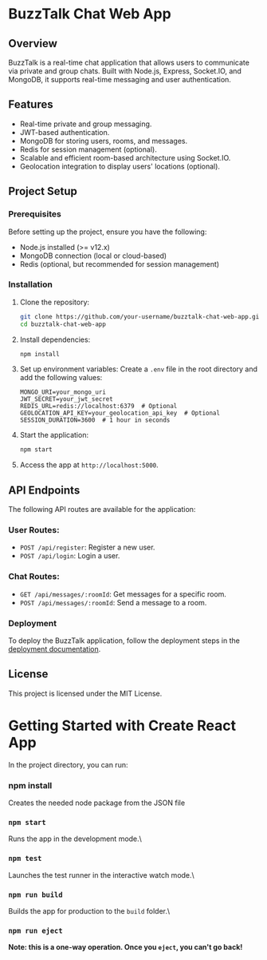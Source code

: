 # BuzzTalk Chat Web App

## Overview
BuzzTalk is a real-time chat application that allows users to communicate via private and group chats. Built with Node.js, Express, Socket.IO, and MongoDB, it supports real-time messaging and user authentication.

## Features
- Real-time private and group messaging.
- JWT-based authentication.
- MongoDB for storing users, rooms, and messages.
- Redis for session management (optional).
- Scalable and efficient room-based architecture using Socket.IO.
- Geolocation integration to display users' locations (optional).

## Project Setup

### Prerequisites
Before setting up the project, ensure you have the following:
- Node.js installed (>= v12.x)
- MongoDB connection (local or cloud-based)
- Redis (optional, but recommended for session management)

### Installation

1. Clone the repository:
    ```bash
    git clone https://github.com/your-username/buzztalk-chat-web-app.git
    cd buzztalk-chat-web-app
    ```

2. Install dependencies:
    ```bash
    npm install
    ```

3. Set up environment variables:
    Create a `.env` file in the root directory and add the following values:
    ```plaintext
    MONGO_URI=your_mongo_uri
    JWT_SECRET=your_jwt_secret
    REDIS_URL=redis://localhost:6379  # Optional
    GEOLOCATION_API_KEY=your_geolocation_api_key  # Optional
    SESSION_DURATION=3600  # 1 hour in seconds
    ```

4. Start the application:
    ```bash
    npm start
    ```

5. Access the app at `http://localhost:5000`.

## API Endpoints
The following API routes are available for the application:

### User Routes:
- `POST /api/register`: Register a new user.
- `POST /api/login`: Login a user.

### Chat Routes:
- `GET /api/messages/:roomId`: Get messages for a specific room.
- `POST /api/messages/:roomId`: Send a message to a room.

### Deployment
To deploy the BuzzTalk application, follow the deployment steps in the [deployment documentation](deployment.md).

## License
This project is licensed under the MIT License.

# Getting Started with Create React App

In the project directory, you can run:

### npm install

Creates the needed node package from the JSON file

### `npm start`

Runs the app in the development mode.\

### `npm test`

Launches the test runner in the interactive watch mode.\

### `npm run build`

Builds the app for production to the `build` folder.\

### `npm run eject`

**Note: this is a one-way operation. Once you `eject`, you can't go back!**
